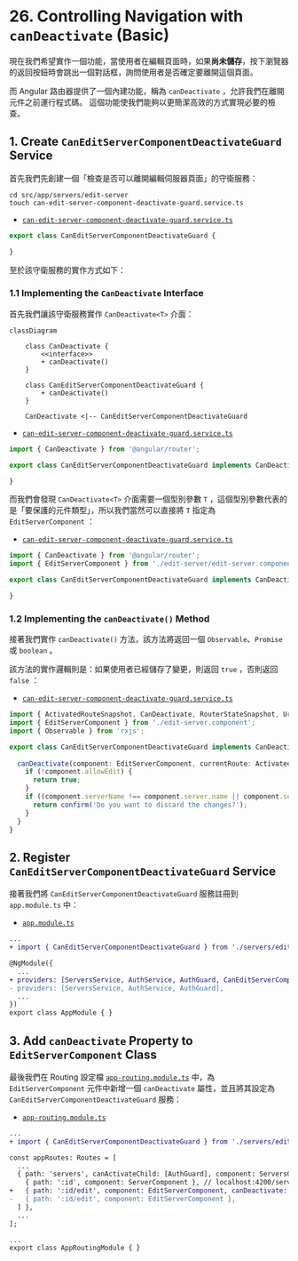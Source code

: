 # 26. Controlling Navigation with `canDeactivate` (Basic)

現在我們希望實作一個功能，當使用者在編輯頁面時，如果**尚未儲存**，按下瀏覽器的返回按鈕時會跳出一個對話框，詢問使用者是否確定要離開這個頁面。

而 Angular 路由器提供了一個內建功能，稱為 `canDeactivate` ，允許我們在離開元件之前運行程式碼。 這個功能使我們能夠以更簡潔高效的方式實現必要的檢查。

## 1. Create `CanEditServerComponentDeactivateGuard` Service

首先我們先創建一個「檢查是否可以離開編輯伺服器頁面」的守衛服務：

```shell
cd src/app/servers/edit-server
touch can-edit-server-component-deactivate-guard.service.ts
```

- [`can-edit-server-component-deactivate-guard.service.ts`](../../routing-app/src/app/servers/edit-server/can-edit-server-component-deactivate-guard.service.ts)

```ts
export class CanEditServerComponentDeactivateGuard {

}
```

至於該守衛服務的實作方式如下：

### 1.1 Implementing the `CanDeactivate` Interface

首先我們讓該守衛服務實作 `CanDeactivate<T>` 介面：

```mermaid
classDiagram

    class CanDeactivate {
        <<interface>>
        + canDeactivate()
    }

    class CanEditServerComponentDeactivateGuard {
        + canDeactivate()
    }

    CanDeactivate <|-- CanEditServerComponentDeactivateGuard
```

- [`can-edit-server-component-deactivate-guard.service.ts`](../../routing-app/src/app/servers/edit-server/can-edit-server-component-deactivate-guard.service.ts)

```ts
import { CanDeactivate } from '@angular/router';

export class CanEditServerComponentDeactivateGuard implements CanDeactivate {

}
```

而我們會發現 `CanDeactivate<T>` 介面需要一個型別參數 `T` ，這個型別參數代表的是「要保護的元件類型」，所以我們當然可以直接將 `T` 指定為 `EditServerComponent` ：

- [`can-edit-server-component-deactivate-guard.service.ts`](../../routing-app/src/app/servers/edit-server/can-edit-server-component-deactivate-guard.service.ts)

```ts
import { CanDeactivate } from '@angular/router';
import { EditServerComponent } from './edit-server/edit-server.component';

export class CanEditServerComponentDeactivateGuard implements CanDeactivate<EditServerComponent> {

}
```

### 1.2 Implementing the `canDeactivate()` Method

接著我們實作 `canDeactivate()` 方法，該方法將返回一個 `Observable`、`Promise` 或 `boolean` 。

該方法的實作邏輯則是：如果使用者已經儲存了變更，則返回 `true` ，否則返回 `false` ：

- [`can-edit-server-component-deactivate-guard.service.ts`](../../routing-app/src/app/servers/edit-server/can-edit-server-component-deactivate-guard.service.ts)

```ts
import { ActivatedRouteSnapshot, CanDeactivate, RouterStateSnapshot, UrlTree } from '@angular/router';
import { EditServerComponent } from './edit-server.component';
import { Observable } from 'rxjs';

export class CanEditServerComponentDeactivateGuard implements CanDeactivate<EditServerComponent> {
  
  canDeactivate(component: EditServerComponent, currentRoute: ActivatedRouteSnapshot, currentState: RouterStateSnapshot, nextState?: RouterStateSnapshot): boolean | Observable<boolean> | Promise<boolean> {
    if (!component.allowEdit) {
      return true;
    }
    if ((component.serverName !== component.server.name || component.serverStatus !== component.server.status) || !component.changeSaved) {
      return confirm('Do you want to discard the changes?');
    }
  }
}
```

## 2. Register `CanEditServerComponentDeactivateGuard` Service

接著我們將 `CanEditServerComponentDeactivateGuard` 服務註冊到 `app.module.ts` 中：

- [`app.module.ts`](../../routing-app/src/app/app.module.ts)

```diff
...
+ import { CanEditServerComponentDeactivateGuard } from './servers/edit-server/can-edit-server-component-deactivate-guard.service';

@NgModule({
  ...
+ providers: [ServersService, AuthService, AuthGuard, CanEditServerComponentDeactivateGuard],
- providers: [ServersService, AuthService, AuthGuard],
  ...
})
export class AppModule { }
```

## 3. Add `canDeactivate` Property to `EditServerComponent` Class

最後我們在 Routing 設定檔 [`app-routing.module.ts`](../../routing-app/src/app/app-routing.module.ts) 中，為 `EditServerComponent` 元件中新增一個 `canDeactivate` 屬性，並且將其設定為 `CanEditServerComponentDeactivateGuard` 服務：

- [`app-routing.module.ts`](../../routing-app/src/app/app-routing.module.ts)

```diff
...
+ import { CanEditServerComponentDeactivateGuard } from './servers/edit-server/can-edit-server-component-deactivate-guard.service';

const appRoutes: Routes = [
  ...
  { path: 'servers', canActivateChild: [AuthGuard], component: ServersComponent, children: [
    { path: ':id', component: ServerComponent }, // localhost:4200/servers/:id
+   { path: ':id/edit', component: EditServerComponent, canDeactivate: [CanEditServerComponentDeactivateGuard] },
-   { path: ':id/edit', component: EditServerComponent },
  ] },
  ...
];

...
export class AppRoutingModule { }
```